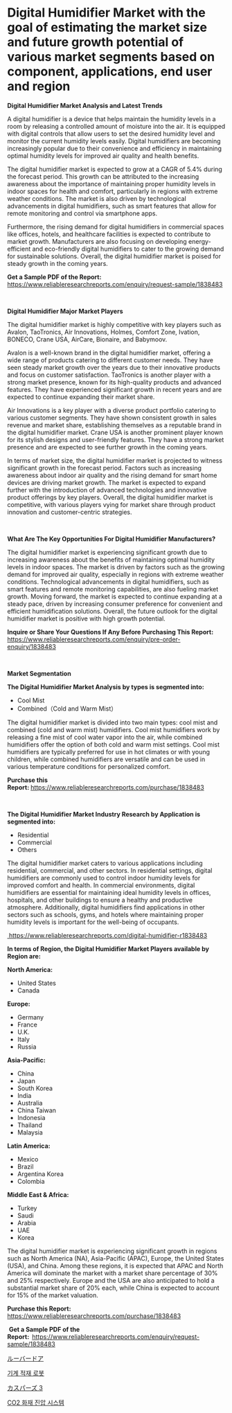 <p><h1>Digital Humidifier Market with the goal of estimating the market size and future growth potential of various market segments based on component, applications, end user and region</h1></p><p><strong>Digital Humidifier Market Analysis and Latest Trends</strong></p>
<p><p>A digital humidifier is a device that helps maintain the humidity levels in a room by releasing a controlled amount of moisture into the air. It is equipped with digital controls that allow users to set the desired humidity level and monitor the current humidity levels easily. Digital humidifiers are becoming increasingly popular due to their convenience and efficiency in maintaining optimal humidity levels for improved air quality and health benefits.</p><p>The digital humidifier market is expected to grow at a CAGR of 5.4% during the forecast period. This growth can be attributed to the increasing awareness about the importance of maintaining proper humidity levels in indoor spaces for health and comfort, particularly in regions with extreme weather conditions. The market is also driven by technological advancements in digital humidifiers, such as smart features that allow for remote monitoring and control via smartphone apps.</p><p>Furthermore, the rising demand for digital humidifiers in commercial spaces like offices, hotels, and healthcare facilities is expected to contribute to market growth. Manufacturers are also focusing on developing energy-efficient and eco-friendly digital humidifiers to cater to the growing demand for sustainable solutions. Overall, the digital humidifier market is poised for steady growth in the coming years.</p></p>
<p><strong>Get a Sample PDF of the Report:&nbsp;</strong> <a href="https://www.reliableresearchreports.com/enquiry/request-sample/1838483">https://www.reliableresearchreports.com/enquiry/request-sample/1838483</a></p>
<p>&nbsp;</p>
<p><strong>Digital Humidifier Major Market Players</strong></p>
<p><p>The digital humidifier market is highly competitive with key players such as Avalon, TaoTronics, Air Innovations, Holmes, Comfort Zone, Ivation, BONECO, Crane USA, AirCare, Bionaire, and Babymoov. </p><p>Avalon is a well-known brand in the digital humidifier market, offering a wide range of products catering to different customer needs. They have seen steady market growth over the years due to their innovative products and focus on customer satisfaction. TaoTronics is another player with a strong market presence, known for its high-quality products and advanced features. They have experienced significant growth in recent years and are expected to continue expanding their market share.</p><p>Air Innovations is a key player with a diverse product portfolio catering to various customer segments. They have shown consistent growth in sales revenue and market share, establishing themselves as a reputable brand in the digital humidifier market. Crane USA is another prominent player known for its stylish designs and user-friendly features. They have a strong market presence and are expected to see further growth in the coming years.</p><p>In terms of market size, the digital humidifier market is projected to witness significant growth in the forecast period. Factors such as increasing awareness about indoor air quality and the rising demand for smart home devices are driving market growth. The market is expected to expand further with the introduction of advanced technologies and innovative product offerings by key players. Overall, the digital humidifier market is competitive, with various players vying for market share through product innovation and customer-centric strategies.</p></p>
<p>&nbsp;</p>
<p><strong>What Are The Key Opportunities For Digital Humidifier Manufacturers?</strong></p>
<p><p>The digital humidifier market is experiencing significant growth due to increasing awareness about the benefits of maintaining optimal humidity levels in indoor spaces. The market is driven by factors such as the growing demand for improved air quality, especially in regions with extreme weather conditions. Technological advancements in digital humidifiers, such as smart features and remote monitoring capabilities, are also fueling market growth. Moving forward, the market is expected to continue expanding at a steady pace, driven by increasing consumer preference for convenient and efficient humidification solutions. Overall, the future outlook for the digital humidifier market is positive with high growth potential.</p></p>
<p><strong>Inquire or Share Your Questions If Any Before Purchasing This Report:</strong> <a href="https://www.reliableresearchreports.com/enquiry/pre-order-enquiry/1838483">https://www.reliableresearchreports.com/enquiry/pre-order-enquiry/1838483</a></p>
<p>&nbsp;</p>
<p><strong>Market Segmentation</strong></p>
<p><strong>The Digital Humidifier Market Analysis by types is segmented into:</strong></p>
<p><ul><li>Cool Mist</li><li>Combined（Cold and Warm Mist）</li></ul></p>
<p><p>The digital humidifier market is divided into two main types: cool mist and combined (cold and warm mist) humidifiers. Cool mist humidifiers work by releasing a fine mist of cool water vapor into the air, while combined humidifiers offer the option of both cold and warm mist settings. Cool mist humidifiers are typically preferred for use in hot climates or with young children, while combined humidifiers are versatile and can be used in various temperature conditions for personalized comfort.</p></p>
<p><strong>Purchase this Report:&nbsp;</strong><a href="https://www.reliableresearchreports.com/purchase/1838483">https://www.reliableresearchreports.com/purchase/1838483</a></p>
<p>&nbsp;</p>
<p><strong>The Digital Humidifier Market Industry Research by Application is segmented into:</strong></p>
<p><ul><li>Residential</li><li>Commercial</li><li>Others</li></ul></p>
<p><p>The digital humidifier market caters to various applications including residential, commercial, and other sectors. In residential settings, digital humidifiers are commonly used to control indoor humidity levels for improved comfort and health. In commercial environments, digital humidifiers are essential for maintaining ideal humidity levels in offices, hospitals, and other buildings to ensure a healthy and productive atmosphere. Additionally, digital humidifiers find applications in other sectors such as schools, gyms, and hotels where maintaining proper humidity levels is important for the well-being of occupants.</p></p>
<p><a href="https://www.reliableresearchreports.com/digital-humidifier-r1838483">&nbsp;https://www.reliableresearchreports.com/digital-humidifier-r1838483</a></p>
<p><strong>In terms of Region, the Digital Humidifier Market Players available by Region are:</strong></p>
<p>
    <p> <strong> North America: </strong>
        <ul>
            <li>United States</li>
            <li>Canada</li>
        </ul>
        </p> 
    <p> <strong> Europe: </strong>
        <ul>
            <li>Germany</li>
            <li>France</li>
            <li>U.K.</li>
            <li>Italy</li>
            <li>Russia</li>
        </ul>
        </p> 
    <p> <strong> Asia-Pacific: </strong>
        <ul>
            <li>China</li>
            <li>Japan</li>
            <li>South Korea</li>
            <li>India</li>
            <li>Australia</li>
            <li>China Taiwan</li>
            <li>Indonesia</li>
            <li>Thailand</li>
            <li>Malaysia</li>
        </ul>
        </p> 
    <p> <strong> Latin America: </strong>
        <ul>
            <li>Mexico</li>
            <li>Brazil</li>
            <li>Argentina Korea</li>
            <li>Colombia</li>
        </ul>
        </p> 
    <p> <strong> Middle East & Africa: </strong>
        <ul>
            <li>Turkey</li>
            <li>Saudi</li>
            <li>Arabia</li>
            <li>UAE</li>
            <li>Korea</li>
        </ul>
    </p>
    </p>
<p><p>The digital humidifier market is experiencing significant growth in regions such as North America (NA), Asia-Pacific (APAC), Europe, the United States (USA), and China. Among these regions, it is expected that APAC and North America will dominate the market with a market share percentage of 30% and 25% respectively. Europe and the USA are also anticipated to hold a substantial market share of 20% each, while China is expected to account for 15% of the market valuation.</p></p>
<p><strong>Purchase this Report: </strong><a href="https://www.reliableresearchreports.com/purchase/1838483">https://www.reliableresearchreports.com/purchase/1838483</a></p>
<p>&nbsp;<strong>Get a Sample PDF of the Report:&nbsp;&nbsp;</strong><a href="https://www.reliableresearchreports.com/enquiry/request-sample/1838483">https://www.reliableresearchreports.com/enquiry/request-sample/1838483</a></p>
<p><strong></strong></p>
<p><p><a href="https://medium.com/@josephmiller1959/%E3%83%AB%E3%83%BC%E3%83%90%E3%83%BC%E3%83%89%E3%82%A2%E5%B8%82%E5%A0%B4-2031%E5%B9%B4%E3%81%BE%E3%81%A7%E3%81%AE%E6%88%90%E5%8A%9F%E3%81%97%E3%81%9F%E3%83%93%E3%82%B8%E3%83%8D%E3%82%B9%E6%88%A6%E7%95%A5%E3%81%AE%E9%8D%B5-93e1736b2706">ルーバードア</a></p><p><a href="https://medium.com/@rickymetzdvm/%EA%B8%B0%EA%B3%84-%EB%A1%9C%EB%94%A9-%EB%A1%9C%EB%B4%87-%EC%8B%9C%EC%9E%A5-%EC%8B%9C%EC%9E%A5-cagr-%EC%8B%9C%EC%9E%A5-%EB%8F%99%ED%96%A5-%EB%B0%8F-%EC%84%B1%EC%9E%A5-%EC%A0%84%EB%9E%B5%EC%97%90-%EB%8C%80%ED%95%9C-%ED%86%B5%EC%B0%B0%EB%A0%A5-4e83aebad293">기계 적재 로봇</a></p><p><a href="https://medium.com/@nicolaseller56452023/2024%E5%B9%B4%E3%81%8B%E3%82%892031%E5%B9%B4%E3%81%BE%E3%81%A7%E3%81%AE%E6%9C%9F%E9%96%93%E3%81%AB%E4%BA%88%E6%B8%AC%E3%81%95%E3%82%8C%E3%82%8Bcaspase-3%E3%83%9E%E3%83%BC%E3%82%B1%E3%83%83%E3%83%88%E5%88%86%E6%9E%90%E3%81%A8%E3%82%B5%E3%82%A4%E3%82%BA-90efc26a6245">カスパーズ 3</a></p><p><a href="https://medium.com/@emmettsaynford43546/2024%EB%85%84%EB%B6%80%ED%84%B0-2031%EB%85%84%EA%B9%8C%EC%A7%80%EC%9D%98-%EA%B8%B0%EA%B0%84%EC%97%90-%EB%8C%80%ED%95%9C-co2-%EC%86%8C%ED%99%94-%EC%8B%9C%EC%8A%A4%ED%85%9C-%EC%8B%9C%EC%9E%A5-%EB%B6%84%EC%84%9D-%EB%B0%8F-%EA%B7%9C%EB%AA%A8-%EC%98%88%EC%B8%A1-5ecf3cd18cfd">CO2 화재 진압 시스템</a></p></p>